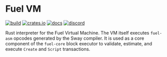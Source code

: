 # Fuel VM

[![build](https://github.com/FuelLabs/fuel-vm/actions/workflows/ci.yml/badge.svg)](https://github.com/FuelLabs/fuel-vm/actions/workflows/ci.yml)
[![crates.io](https://img.shields.io/crates/v/fuel-vm?label=latest)](https://crates.io/crates/fuel-vm)
[![docs](https://docs.rs/fuel-vm/badge.svg)](https://docs.rs/fuel-vm/)
[![discord](https://img.shields.io/badge/chat%20on-discord-orange?&logo=discord&logoColor=ffffff&color=7389D8&labelColor=6A7EC2)](https://discord.gg/xfpK4Pe)

Rust interpreter for the Fuel Virtual Machine. The VM itself executes `fuel-asm` 
opcodes generated by the Sway compiler. It is used as a core component of the 
`fuel-core` block executor to validate, estimate, and execute `Create` and `Script` transactions.
